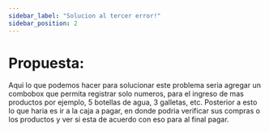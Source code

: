 ```yaml
---
sidebar_label: "Solucion al tercer error!"
sidebar_position: 2
---
```

# Propuesta:
Aqui lo que podemos hacer para solucionar este problema seria agregar un combobox que permita registrar solo numeros, para el ingreso de mas productos por ejemplo,
5 botellas de agua, 3 galletas, etc.
Posterior a esto lo que haria es ir a la caja a pagar, en donde podria verificar sus compras o los productos y ver si esta de acuerdo con eso para al final pagar.